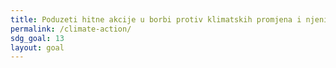 ```yaml
---
title: Poduzeti hitne akcije u borbi protiv klimatskih promjena i njenih posljedica
permalink: /climate-action/
sdg_goal: 13
layout: goal
---
```


